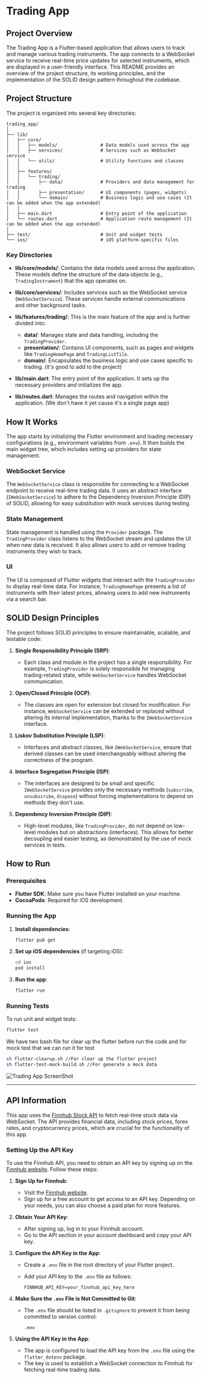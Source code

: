 # Trading App

## Project Overview

The Trading App is a Flutter-based application that allows users to track and manage various trading instruments. The app connects to a WebSocket service to receive real-time price updates for selected instruments, which are displayed in a user-friendly interface. This README provides an overview of the project structure, its working principles, and the implementation of the SOLID design pattern throughout the codebase.

## Project Structure

The project is organized into several key directories:

```
trading_app/
│
├── lib/
│   ├── core/
│   │   ├── models/                # Data models used across the app
│   │   ├── services/              # Services such as WebSocket service
│   │   └── utils/                 # Utility functions and classes
│   │
│   ├── features/
│   │   └── trading/
│   │       ├── data/              # Providers and data management for trading
│   │       ├── presentation/      # UI components (pages, widgets)
│   │       └── domain/            # Business logic and use cases (It can be added when the app extended)
│   │
│   ├── main.dart                  # Entry point of the application
│   └── routes.dart                # Application route management (It can be added when the app extended)
│
├── test/                          # Unit and widget tests
└── ios/                           # iOS platform-specific files
```

### Key Directories

- **lib/core/models/**: Contains the data models used across the application. These models define the structure of the data objects (e.g., `TradingInstrument`) that the app operates on.

- **lib/core/services/**: Includes services such as the WebSocket service (`WebSocketService`). These services handle external communications and other background tasks.

- **lib/features/trading/**: This is the main feature of the app and is further divided into:
    - **data/**: Manages state and data handling, including the `TradingProvider`.
    - **presentation/**: Contains UI components, such as pages and widgets like `TradingHomePage` and `TradingListTile`.
    - **domain/**: Encapsulates the business logic and use cases specific to trading. (it's good to add to the project)

- **lib/main.dart**: The entry point of the application. It sets up the necessary providers and initializes the app.

- **lib/routes.dart**: Manages the routes and navigation within the application. (We don't have it yet cause it's a single page app)

## How It Works

The app starts by initializing the Flutter environment and loading necessary configurations (e.g., environment variables from `.env`). It then builds the main widget tree, which includes setting up providers for state management.

### WebSocket Service

The `WebSocketService` class is responsible for connecting to a WebSocket endpoint to receive real-time trading data. It uses an abstract interface (`IWebSocketService`) to adhere to the Dependency Inversion Principle (DIP) of SOLID, allowing for easy substitution with mock services during testing.

### State Management

State management is handled using the `Provider` package. The `TradingProvider` class listens to the WebSocket stream and updates the UI when new data is received. It also allows users to add or remove trading instruments they wish to track.

### UI

The UI is composed of Flutter widgets that interact with the `TradingProvider` to display real-time data. For instance, `TradingHomePage` presents a list of instruments with their latest prices, allowing users to add new instruments via a search bar.

## SOLID Design Principles

The project follows SOLID principles to ensure maintainable, scalable, and testable code:

1. **Single Responsibility Principle (SRP)**:
    - Each class and module in the project has a single responsibility. For example, `TradingProvider` is solely responsible for managing trading-related state, while `WebSocketService` handles WebSocket communication.

2. **Open/Closed Principle (OCP)**:
    - The classes are open for extension but closed for modification. For instance, `WebSocketService` can be extended or replaced without altering its internal implementation, thanks to the `IWebSocketService` interface.

3. **Liskov Substitution Principle (LSP)**:
    - Interfaces and abstract classes, like `IWebSocketService`, ensure that derived classes can be used interchangeably without altering the correctness of the program.

4. **Interface Segregation Principle (ISP)**:
    - The interfaces are designed to be small and specific. `IWebSocketService` provides only the necessary methods (`subscribe`, `unsubscribe`, `dispose`) without forcing implementations to depend on methods they don't use.

5. **Dependency Inversion Principle (DIP)**:
    - High-level modules, like `TradingProvider`, do not depend on low-level modules but on abstractions (interfaces). This allows for better decoupling and easier testing, as demonstrated by the use of mock services in tests.

## How to Run

### Prerequisites

- **Flutter SDK**: Make sure you have Flutter installed on your machine.
- **CocoaPods**: Required for iOS development.

### Running the App

1. **Install dependencies**:

   ```bash
   flutter pub get
   ```

2. **Set up iOS dependencies** (if targeting iOS):

   ```bash
   cd ios
   pod install
   ```

3. **Run the app**:

   ```bash
   flutter run
   ```

### Running Tests

To run unit and widget tests:

```bash
flutter test
```

We have two bash file for clear up the flutter before run the code and for mock test that we can run it for test

```bash
sh flutter-clearup.sh //For clear up the flutter project
sh flutter-test-mock-build.sh //For generate a mock data
```



![Trading App ScreenShot](./app-screenshot.png)


--- 

## API Information

This app uses the [Finnhub Stock API](https://finnhub.io/) to fetch real-time stock data via WebSocket. The API provides financial data, including stock prices, forex rates, and cryptocurrency prices, which are crucial for the functionality of this app.

### Setting Up the API Key

To use the Finnhub API, you need to obtain an API key by signing up on the [Finnhub website](https://finnhub.io/). Follow these steps:

1. **Sign Up for Finnhub**:
    - Visit the [Finnhub website](https://finnhub.io/).
    - Sign up for a free account to get access to an API key. Depending on your needs, you can also choose a paid plan for more features.

2. **Obtain Your API Key**:
    - After signing up, log in to your Finnhub account.
    - Go to the API section in your account dashboard and copy your API key.

3. **Configure the API Key in the App**:
    - Create a `.env` file in the root directory of your Flutter project.
    - Add your API key to the `.env` file as follows:

      ```env
      FINNHUB_API_KEY=your_finnhub_api_key_here
      ```

4. **Make Sure the `.env` File is Not Committed to Git**:
    - The `.env` file should be listed in `.gitignore` to prevent it from being committed to version control:

      ```plaintext
      .env
      ```

5. **Using the API Key in the App**:
    - The app is configured to load the API key from the `.env` file using the `flutter_dotenv` package.
    - The key is used to establish a WebSocket connection to Finnhub for fetching real-time trading data.
